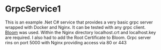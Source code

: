 ﻿# GrpcService1

This is an example .Net C# service that provides a very basic grpc server wrapped with Docker and Nginx. 
It can be tested with any grpc client. [Bloom](https://github.com/uw-labs/bloomrpc) was used.  Within the Nginx directory localhost.crt and localhost.key are required. I also had to add the Root Certificate to Bloom. Grpc server rins on port 5000 with Nginx providing access via 80 or 443 

